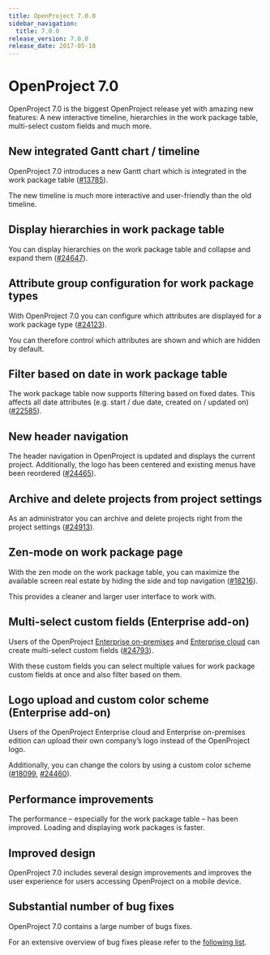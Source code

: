 ```yaml
---
title: OpenProject 7.0.0
sidebar_navigation:
  title: 7.0.0
release_version: 7.0.0
release_date: 2017-05-18
---
```



# OpenProject 7.0

OpenProject 7.0 is the biggest OpenProject release yet with amazing new
features: A new interactive timeline, hierarchies in the work package
table, multi-select custom fields and much more.

## New integrated Gantt chart / timeline

OpenProject 7.0 introduces a new Gantt chart which is integrated in the
work package table ([#13785](https://community.openproject.org/wp/13785)).

The new timeline is much more interactive and user-friendly than the old
timeline.



## Display hierarchies in work package table

You can display hierarchies on the work package table and collapse and
expand them
([#24647](https://community.openproject.org/wp/24647)).



## Attribute group configuration for work package types

With OpenProject 7.0 you can configure which attributes
are displayed for a work package type
([#24123](https://community.openproject.org/wp/24123)).

You can therefore control which attributes are shown and which are
hidden by default.



## Filter based on date in work package table

The work package table now supports filtering based on fixed dates. This
affects all date attributes (e.g. start / due date, created on / updated
on)
([#22585](https://community.openproject.org/projects/telekom/work_packages/22585)).



## New header navigation

The header navigation in OpenProject is updated and displays the current
project. Additionally, the logo has been centered and existing menus
have been reordered
([#24465](https://community.openproject.org/projects/design/work_packages/24465)).



## Archive and delete projects from project settings

As an administrator you can archive and delete projects right from the
project settings
([#24913](https://community.openproject.org/wp/24913)).



## Zen-mode on work package page

With the zen mode on the work package table, you can maximize the
available screen real estate by hiding the side and top navigation
([#18216](https://community.openproject.org/wp/18216)).

This provides a cleaner and larger user interface to work with.



## Multi-select custom fields (Enterprise add-on)

Users of the OpenProject [Enterprise on-premises](https://www.openproject.org/enterprise-edition/) 
and [Enterprise cloud](https://www.openproject.org/enterprise-edition/#hosting-options) can create multi-select
custom fields
([#24793](https://community.openproject.org/wp/24793)).

With these custom fields you can select multiple values for work package
custom fields at once and also filter based on them.



## Logo upload and custom color scheme (Enterprise add-on)

Users of the OpenProject Enterprise cloud and Enterprise on-premises edition can upload
their own company’s logo instead of the OpenProject logo.

Additionally, you can change the colors by using a custom color scheme
([#18099](https://community.openproject.org/projects/gmbh/work_packages/18099),
[#24460](https://community.openproject.org/projects/gmbh/work_packages/24460)).



## Performance improvements

The performance – especially for the work package table – has been improved. Loading and displaying work packages is faster.

## Improved design

OpenProject 7.0 includes several design improvements and improves the
user experience for users accessing OpenProject on a mobile device.

## Substantial number of bug fixes

OpenProject 7.0 contains a large number of bugs fixes.

For an extensive overview of bug fixes please refer to the [following
list](https://community.openproject.org/projects/openproject/work_packages?query_props=%7B%22c%22:%5B%22id%22,%22subject%22,%22type%22,%22status%22,%22assignee%22%5D,%22p%22:%22openproject%22,%22t%22:%22parent:desc%22,%22f%22:%5B%7B%22n%22:%22version%22,%22o%22:%22%253D%22,%22t%22:%22list_optional%22,%22v%22:%22750%22%7D,%7B%22n%22:%22type%22,%22o%22:%22%253D%22,%22t%22:%22list_model%22,%22v%22:%221%22%7D,%7B%22n%22:%22subprojectId%22,%22o%22:%22*%22,%22t%22:%22list_subprojects%22,%22v%22:%5B%5D%7D%5D,%22pa%22:1,%22pp%22:20%7D).

